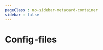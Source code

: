 ```yaml
---
pageClass : no-sidebar-metacard-container
sidebar : false
---
```


# Config-files

<div class="tags-container">

<MetaCard link="/config-files/cloudbuild-yaml.html" ></MetaCard>

<MetaCard link="/config-files/tsconfig-json.html" ></MetaCard>

</div>
